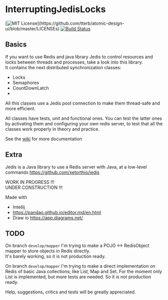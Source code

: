# InterruptingJedisLocks

[![MIT License](https://img.shields.io/apm/l/atomic-design-ui.svg?)](https://github.com/tterb/atomic-design-ui/blob/master/LICENSEs)
[![Build Status](https://travis-ci.org/oscar-besga-panel/InterruptingJedisLocks.svg?branch=master)](https://travis-ci.org/oscar-besga-panel/InterruptingJedisLocks)

## Basics

If you want to use Redis and java library Jedis to control resources and locks between threads and processes, take a look into this library.  
It contains the next distributed synchronization classes:
- Locks
- Semaphores
- CountDownLatch
- 
All this classes use a Jedis pool connection to make them thread-safe and more efficient.

All classes have tests, unit and functional ones. You can test the latter ones by activating them and configuring your own redis server, to test that all the classes work properly in theory and practice.

See the [wiki](https://github.com/oscar-besga-panel/InterruptingJedisLocks/wiki) for more documentation

## Extra

Jedis is a Java library to use a Redis server with Java, at a low-level commands
https://github.com/xetorthio/jedis


WORK IN PROGRESS !!!  
UNDER CONSTRUCTION !!!


Made with
- Intellij
- https://pandao.github.io/editor.md/en.html 
- Draw io https://app.diagrams.net/


## TODO

On branch ``develop/mapper`` I'm trying to make a POJO <-> RedisObject mapper to store objects in Redis directly.  
It's barely working, so it is not production ready.
  
  
On branch ``develop/mapper`` I'm trying to make a direct implementation on Redis of basic Java collections; like List, Map and Set.
For the moment only List is implemented, but more tests are needed. So it is not production ready. 


Help, suggestions, critics and tests will be greatly appreciated.

 
 
